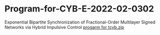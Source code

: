 # Program-for-CYB-E-2022-02-0302
Exponential Bipartite Synchronization of Fractional-Order Multilayer Signed Networks via Hybrid Impulsive Control
[progarm for tcyb.zip](https://github.com/HITyaoXu/Program-for-CYB-E-2022-02-0302/files/8475318/progarm.for.tcyb.zip)
